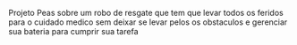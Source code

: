 Projeto Peas sobre um robo de resgate que tem que levar todos os feridos para o cuidado medico sem deixar se levar pelos os obstaculos e gerenciar sua bateria para cumprir sua tarefa
